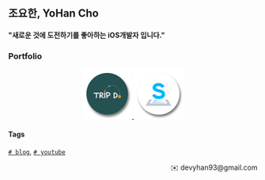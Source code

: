 ## 조요한, YoHan Cho
#### "새로운 것에 도전하기를 좋아하는 iOS개발자 입니다."

### Portfolio

<p align="center">
    <a href="https://github.com/devyhan93/TripDo">
        <img width="100" src="./images/TripDo.png">
    </a>
    </div>
    <a href="https://github.com/SoFastCar/sofastcar-iOS">
        <img width="100" src="./images/SoFastCar.png">
    </a>
<p>

#### Tags
[`# blog`](https://devyhan.github.io), [`# youtube`](https://www.youtube.com/channel/UCHDe6Lsal0c5PhAwtH1j3Cg?view_as=subscriber)

<p align="right">
    <span>
        ✉️ devyhan93@gmail.com
    </span>
</p>


